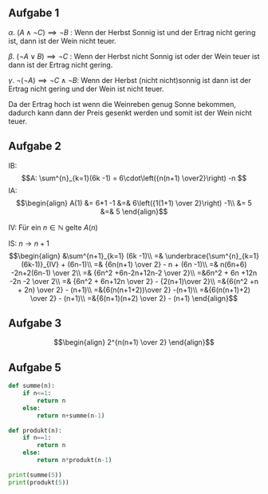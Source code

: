 ## Aufgabe 1
$\alpha$. $(A \land \neg C) \implies \neg B$ : Wenn der Herbst Sonnig ist und der Ertrag nicht gering ist, dann ist der Wein nicht teuer.

$\beta$. $(\neg A \lor B) \implies \neg C$ : Wenn der Herbst nicht Sonnig ist oder der Wein teuer ist dann ist der Ertrag nicht gering.

$\gamma$. $\neg(\neg A) \implies \neg C \land \neg B$: Wenn der Herbst (nicht nicht)sonnig ist dann  ist der Ertrag nicht gering und der Wein ist nicht teuer.

Da der Ertrag hoch ist wenn die Weinreben genug Sonne bekommen, dadurch kann dann der Preis gesenkt werden und somit ist der Wein nicht teuer.


## Aufgabe 2
IB:
$$A:
\sum^{n}_{k=1}(6k -1) = 6\cdot\left({n(n+1) \over2}\right) -n
$$
IA:
$$\begin{align}
A(1) &= 6*1 -1 &=& 6\left({1(1+1) \over 2}\right) -1\\
&=  5 &=& 5
\end{align}$$

IV:
Für ein $n \in \mathbb N$ gelte $A(n)$

IS: $n \to n+1$
$$\begin{align}
&\sum^{n+1}_{k=1} (6k -1)\\
=& \underbrace{\sum^{n}_{k=1} (6k-1)}_{IV} + (6n-1)\\
=& {6n(n+1) \over 2} - n + (6n -1)\\
=& n(6n+6) -2n+2(6n-1) \over 2\\
=& {6n^2 +6n-2n+12n-2 \over 2}\\
=&6n^2 + 6n +12n -2n -2 \over 2\\
=& {6n^2 + 6n+12n \over 2} - {2(n+1)\over 2}\\
=&{6(n^2 +n + 2n) \over 2} - (n+1)\\
=&{6(n(n+1+2))\over 2} -(n+1)\\
=&{6(n(n+1)+2) \over 2} - (n+1)\\
=&{6(n+1)(n+2) \over 2} - (n+1)
\end{align}$$

## Aufgabe 3

$$\begin{align}
2^{n(n+1) \over 2}
\end{align}$$

## Aufgabe 5

```python
def summe(n):
    if n<=1:
        return n
    else:
        return n+summe(n-1)
        
def produkt(n):
    if n==1:
        return n
    else:
        return n*produkt(n-1)
        
print(summe(5))
print(produkt(5))
```
